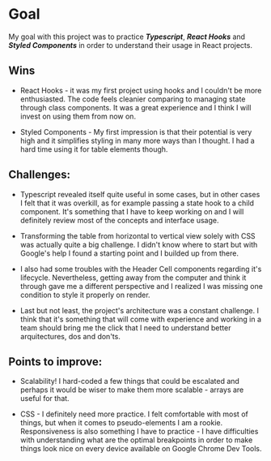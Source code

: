 # Goal

My goal with this project was to practice **_Typescript_**, **_React Hooks_** and **_Styled Components_** in order to understand their usage in React projects.

## Wins

- React Hooks - it was my first project using hooks and I couldn't be more enthusiasted. The code feels cleanier comparing to managing state through class components. It was a great experience and I think I will invest on using them from now on.

- Styled Components - My first impression is that their potential is very high and it simplifies styling in many more ways than I thought. I had a hard time using it for table elements though.

## Challenges:

- Typescript revealed itself quite useful in some cases, but in other cases I felt that it was overkill, as for example passing a state hook to a child component.
  It's something that I have to keep working on and I will definitely review most of the concepts and interface usage.

- Transforming the table from horizontal to vertical view solely with CSS was actually quite a big challenge. I didn't know where to start but with Google's help I found a starting point and I builded up from there.

- I also had some troubles with the Header Cell components regarding it's lifecycle. Nevertheless, getting away from the computer and think it through gave me a different perspective and I realized I was missing one condition to style it properly on render.

- Last but not least, the project's architecture was a constant challenge. I think that it's something that will come with experience and working in a team should bring me the click that I need to understand better arquitectures, dos and don'ts.

## Points to improve:

- Scalability! I hard-coded a few things that could be escalated and perhaps it would be wiser to make them more scalable - arrays are useful for that.

- CSS - I definitely need more practice. I felt comfortable with most of things, but when it comes to pseudo-elements I am a rookie.
  Responsiveness is also something I have to practice - I have difficulties with understanding what are the optimal breakpoints in order to make things look nice on every device available on Google Chrome Dev Tools.
